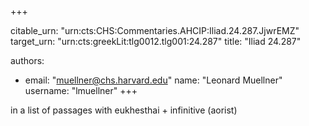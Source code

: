 +++


citable_urn: "urn:cts:CHS:Commentaries.AHCIP:Iliad.24.287.JjwrEMZ"
target_urn: "urn:cts:greekLit:tlg0012.tlg001:24.287"
title: "Iliad 24.287"

authors:
- email: "muellner@chs.harvard.edu"
  name: "Leonard Muellner"
  username: "lmuellner"
+++

<p>in a list of passages with eukhesthai + infinitive (aorist)</p>